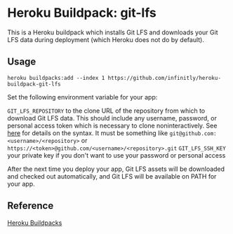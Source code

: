 # Heroku Buildpack: git-lfs

This is a Heroku buildpack which installs Git LFS and downloads your Git LFS data during deployment (which Heroku does not do by default).

## Usage

```
heroku buildpacks:add --index 1 https://github.com/infinitly/heroku-buildpack-git-lfs
```

Set the following environment variable for your app:

`GIT_LFS_REPOSITORY` to the clone URL of the repository from which to download Git LFS data. This should include any username, password, or personal access token which is necessary to clone noninteractively. See [here](https://stackoverflow.com/a/50193010/3538165) for details on the syntax. It must be something like `git@github.com:<username>/<repository>` or `https://<token>@github.com/<username>/<repository>.git`
`GIT_LFS_SSH_KEY` your private key if you don't want to use your password or personal access


After the next time you deploy your app, Git LFS assets will be downloaded and checked out automatically, and Git LFS will be available on PATH for your app.

## Reference

[Heroku Buildpacks](https://devcenter.heroku.com/articles/buildpacks)
